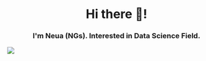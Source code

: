 <h1 align="center">Hi there 👋!</h1>
<h3 align="center">I'm Neua (NGs). Interested in Data Science Field.</h3>

<img align="center" src="https://github-readme-streak-stats.herokuapp.com?user=NGsHjodra&theme=tokyonight&mode=weekly"/>

<!--
**Niyakit/Niyakit** is a ✨ _special_ ✨ repository because its `README.md` (this file) appears on your GitHub profile.

Here are some ideas to get you started:

- 🔭 I’m currently working on ...
- 🌱 I’m currently learning ...
- 👯 I’m looking to collaborate on ...
- 🤔 I’m looking for help with ...
- 💬 Ask me about ...
- 📫 How to reach me: ...
- 😄 Pronouns: ...
- ⚡ Fun fact: ...
-->
